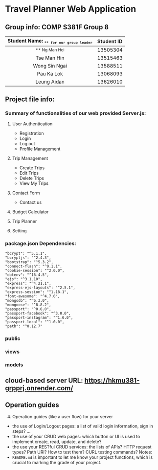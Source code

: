 # Travel Planner Web Application

## Group info: COMP S381F Group 8
  |     Student Name: <sub>`** for our group leader`</sub>  |   Student ID  |
  | :---: | :---: |
  | <sup>**</su> Ng Man Hei | 13505304      |  
  | Tse Man Hin   | 13515463      |
  | Wong Sin Ngai | 13588511      |
  | Pau Ka Lok    | 13068093      |
  | Leung Aidan   | 13626010      |

## Project file info: 
  ### Summary of functionalities of our web provided Server.js:
  
  1. User Authentication
      * Registration
      * Login
      * Log out
      * Profile Management
    
  3. Trip Management
      * Create Trips
      * Edit Trips
      * Delete Trips
      * View My Trips
      
  4. Contact Form
      * Contact us

  5. Budget Calculator

  6. Trip Planner

  7. Setting
      
  ### package.json Dependencies:
  
    "bcrypt": "^5.1.1",
    "bcryptjs": "^2.4.3",
    "bootstrap": "^5.3.2",
    "connect-flash": "^0.1.1",
    "cookie-session": "^2.0.0",
    "dotenv": "^16.4.5",
    "ejs": "^3.1.10",
    "express": "^4.21.1",
    "express-ejs-layouts": "^2.5.1",
    "express-session": "^1.18.1",
    "font-awesome": "^4.7.0",
    "mongodb": "^6.3.0",
    "mongoose": "^8.8.2",
    "passport": "^0.6.0",
    "passport-facebook": "^3.0.0",
    "passport-instagram": "^1.0.0",
    "passport-local": "^1.0.0",
    "path": "^0.12.7"

  ### public

  ### views

  ### models

## cloud-based server URL: https://hkmu381-grpprj.onrender.com/ 
## Operation guides

4. Operation guides (like a user flow) for your server
- the use of Login/Logout pages: a list of valid login information, sign in steps? …
- the use of your CRUD web pages: which button or UI is used to implement create, read, update, and delete?
- the use your RESTful CRUD services: the lists of APIs? HTTP request types? Path URI? How to test them?
CURL testing commands?
Notes:
- `README.md` is important to let me know your project functions, which is crucial to marking the grade of
your project.
